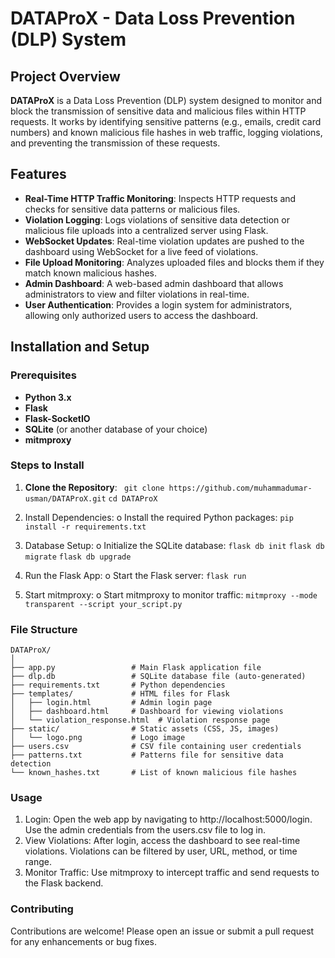 # DATAProX - Data Loss Prevention (DLP) System

## Project Overview

**DATAProX** is a Data Loss Prevention (DLP) system designed to monitor and block the transmission of sensitive data and malicious files within HTTP requests. It works by identifying sensitive patterns (e.g., emails, credit card numbers) and known malicious file hashes in web traffic, logging violations, and preventing the transmission of these requests.

## Features

- **Real-Time HTTP Traffic Monitoring**: Inspects HTTP requests and checks for sensitive data patterns or malicious files.
- **Violation Logging**: Logs violations of sensitive data detection or malicious file uploads into a centralized server using Flask.
- **WebSocket Updates**: Real-time violation updates are pushed to the dashboard using WebSocket for a live feed of violations.
- **File Upload Monitoring**: Analyzes uploaded files and blocks them if they match known malicious hashes.
- **Admin Dashboard**: A web-based admin dashboard that allows administrators to view and filter violations in real-time.
- **User Authentication**: Provides a login system for administrators, allowing only authorized users to access the dashboard.

## Installation and Setup

### Prerequisites
- **Python 3.x**
- **Flask**
- **Flask-SocketIO**
- **SQLite** (or another database of your choice)
- **mitmproxy**

### Steps to Install

1. **Clone the Repository**:
  ``` git clone https://github.com/muhammadumar-usman/DATAProX.git```
   ```cd DATAProX```

2.	Install Dependencies:
o	Install the required Python packages:
```pip install -r requirements.txt```

3.	Database Setup:
o	Initialize the SQLite database:
```flask db init```
```flask db migrate```
```flask db upgrade```

4.	Run the Flask App:
o	Start the Flask server:
```flask run```

5.	Start mitmproxy:
o	Start mitmproxy to monitor traffic:
```mitmproxy --mode transparent --script your_script.py```

### File Structure
```
DATAProX/
│
├── app.py                 # Main Flask application file
├── dlp.db                 # SQLite database file (auto-generated)
├── requirements.txt       # Python dependencies
├── templates/             # HTML files for Flask
│   ├── login.html         # Admin login page
│   ├── dashboard.html     # Dashboard for viewing violations
│   └── violation_response.html  # Violation response page
├── static/                # Static assets (CSS, JS, images)
│   └── logo.png           # Logo image
├── users.csv              # CSV file containing user credentials
├── patterns.txt           # Patterns file for sensitive data detection
└── known_hashes.txt       # List of known malicious file hashes
```

### Usage
1.	Login:
Open the web app by navigating to http://localhost:5000/login.
Use the admin credentials from the users.csv file to log in.
2.	View Violations:
After login, access the dashboard to see real-time violations.
Violations can be filtered by user, URL, method, or time range.
3.	Monitor Traffic:
Use mitmproxy to intercept traffic and send requests to the Flask backend.

### Contributing
Contributions are welcome! Please open an issue or submit a pull request for any enhancements or bug fixes.

